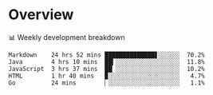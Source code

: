 # Overview

📊 Weekly development breakdown

```text
Markdown    24 hrs 52 mins ██████████████▋░░░░░░  70.2%
Java        4 hrs 10 mins  ██▍░░░░░░░░░░░░░░░░░░  11.8%
JavaScript  3 hrs 37 mins  ██▏░░░░░░░░░░░░░░░░░░  10.2%
HTML        1 hr 40 mins   ▉░░░░░░░░░░░░░░░░░░░░   4.7%
Go          24 mins        ▏░░░░░░░░░░░░░░░░░░░░   1.1%
```